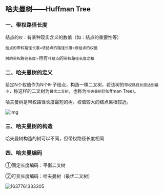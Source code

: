 ## 哈夫曼树——Huffman Tree

### 一、带权路径长度

结点的`权`：有某种现实含义的数值（如：结点的重要性等）

`结点的带权路径长度=该结点的路径长度×该结点的权值`

`树的带权路径长度`=所有`叶结点`的`带权路径长度之和`

### 二、哈夫曼树的定义

给定N个权值作为N个叶子结点，构造一棵二叉树，若该树的`带权路径长度达到最小`，称这样的二叉树为`最优二叉树`，也称为`哈夫曼树`(Huffman Tree)。

哈夫曼树是带权路径长度最短的树，权值较大的结点离根较近。

![img](https://bkimg.cdn.bcebos.com/pic/5366d0160924ab1886c1109d3ffae6cd7a890b40?x-bce-process=image/watermark,image_d2F0ZXIvYmFpa2U5Mg==,g_7,xp_5,yp_5/format,f_auto)

### 三、哈夫曼树的构造

哈夫曼树构造的树可以不同，但带权路径长度相同

### 四、哈夫曼编码

①固定长度编码：平衡二叉树

②可变长度编码：哈夫曼树（最优二叉树）

![1637761333305](F:\408数据结构\图片\1637761333305.jpg)